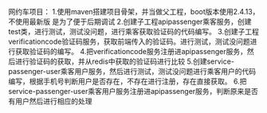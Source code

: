 网约车项目：
1.使用maven搭建项目骨架，并当做父工程，boot版本使用2.4.13，不使用最新版
是为了便于后期调试
2.创建子工程apipassenger乘客服务，创建test类，进行测试，测试没问题，进行乘客获取验证码的代码编写。
3.创建子工程verificationcode验证码服务，获取前端传入的验证码。进行测试，测试没问题进行获取验证码的编写。
4.把verificationcode服务注册进apipassenger服务，然后进行验证码的获取，并从redis中获取的验证码进行比较
5.创建service-passenger-user乘客用户服务，然后进行测试，测试没问题进行乘客用户的代码编写，根据手机号判断用户是否存在，不存在进行注册，存在直接获取。
6.把service-passenger-user乘客用户服务注册进apipassenger服务，判断原来是否有用户然后进行相应的处理
